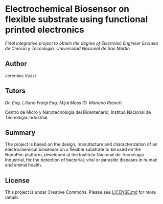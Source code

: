 # Electrochemical Biosensor on flexible substrate using functional printed electronics

_Final integrative project to obtain the degree of Electronic Engineer_
_Escuela de Ciencia y Tecnología, Universidad Nacional de San Martín_

## Author
Jeremias Vozzi

## Tutors
_Dr. Eng. Liliana Fraigi_
_Eng. Mijal Mass_
_ID. Mariano Roberti_

Centro de Micro y Nanotecnología del Bicentenario, Instituo Nacional de Tecnología Industrial.

## Summary

The project is based on the design, manufacture and characterization of an electrochemical biosensor on a flexible substrate to be used on the NanoPoc platform, developed at the Instituto Nacional de Tecnología Industrial, for the detection of bacterial, viral or parasitic diseases in human and animal health.

## License

This project is under Creative Commons. Please see [LICENSE.md](LICENSE.md) for more details
